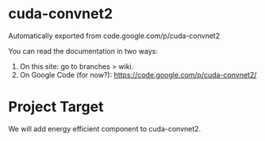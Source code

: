 # cuda-convnet2
Automatically exported from code.google.com/p/cuda-convnet2

You can read the documentation in two ways:

1. On this site: go to branches > wiki.
2. On Google Code (for now?): https://code.google.com/p/cuda-convnet2/

# Project Target 

We will add energy efficient component to cuda-convnet2.

